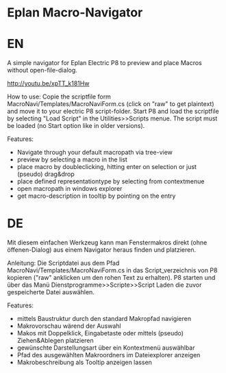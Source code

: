 Eplan Macro-Navigator
=======================

EN
===========================================================================================================================
A simple navigator for Eplan Electric P8 to preview and place Macros without open-file-dialog.

http://youtu.be/xpTT_k181Hw

How to use:
Copie the scriptfile form MacroNavi/Templates/MacroNaviForm.cs (click on "raw" to get plaintext) and move it to your electric P8 script-folder.
Start P8 and load the scriptfile by selecting "Load Script" in the Utilities>>Scripts menue. The script must be loaded (no Start option like in older versions).

Features:
  - Navigate through your default macropath via tree-view
  - preview by selecting a macro in the list
  - place macro by doubleclicking, hitting enter on selection or just (pseudo) drag&drop 
  - place defined representationtype by selecting from contextmenue
  - open macropath in windows explorer
  - get macro-description in tooltip by pointing on the entry
 
DE
===========================================================================================================================
Mit diesem einfachen Werkzeug kann man Fenstermakros direkt (ohne öffenen-Dialog) aus einem Navigator heraus finden und platzieren. 

Anleitung:
Die Scriptdatei aus dem Pfad MacroNavi/Templates/MacroNaviForm.cs in das Script_verzeichnis von P8 kopieren ("raw" anklicken um den rohen Text zu erhalten). P8 starten und über das Manü Dienstprogramme>>Scripte>>Script Laden die zuvor gespeicherte Datei auswählen.

Features:
  - mittels Baustruktur durch den standard Makropfad navigieren
  - Makrovorschau wärend der Auswahl
  - Makos mit Doppelklick, Eingabetaste oder mittels (pseudo) Ziehen&Ablegen platzieren
  - gewünschte Darstellungsart über ein Kontextmenü auswählbar
  - Pfad des ausgewählten Makroordners im Dateiexplorer anzeigen
  - Makrobeschreibung als Tooltip anzeigen lassen
